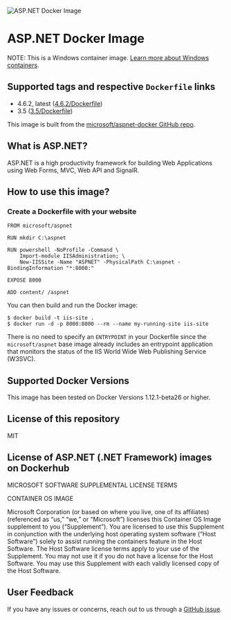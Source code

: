 ![ASP.NET Docker Image](https://avatars2.githubusercontent.com/u/6154722?v=3&s=200)
# ASP.NET Docker Image

NOTE: This is a Windows container image. [Learn more about Windows containers](https://msdn.microsoft.com/en-us/virtualization/windowscontainers/about/about_overview).

## Supported tags and respective `Dockerfile` links

* 4.6.2, latest ([4.6.2/Dockerfile](https://github.com/microsoft/aspnet-docker/blob/master/4.6.2/Dockerfile))
* 3.5 ([3.5/Dockerfile](https://github.com/microsoft/aspnet-docker/blob/master/3.5/Dockerfile))

This image is built from the [microsoft/aspnet-docker GitHub repo](https://github.com/microsoft/aspnet-docker).

## What is ASP.NET?
ASP.NET is a high productivity  framework for building Web Applications using Web Forms, MVC, Web API and SignalR.

## How to use this image?
### Create a Dockerfile with your website
```
FROM microsoft/aspnet

RUN mkdir C:\aspnet

RUN powershell -NoProfile -Command \
    Import-module IISAdministration; \
    New-IISSite -Name "ASPNET" -PhysicalPath C:\aspnet -BindingInformation "*:8000:"

EXPOSE 8000

ADD content/ /aspnet
```
You can then build and run the Docker image:
```
$ docker build -t iis-site .
$ docker run -d -p 8000:8000 --rm --name my-running-site iis-site
```

There is no need to specify an `ENTRYPOINT` in your Dockerfile since the `microsoft/aspnet` base image already includes an entrypoint application that monitors the status of the IIS World Wide Web Publishing Service (W3SVC).

## Supported Docker Versions
This image has been tested on Docker Versions 1.12.1-beta26 or higher.

## License of this repository

MIT

## License of ASP.NET (.NET Framework) images on Dockerhub 

MICROSOFT SOFTWARE SUPPLEMENTAL LICENSE TERMS

CONTAINER OS IMAGE

Microsoft Corporation (or based on where you live, one of its affiliates) (referenced as “us,” “we,” or “Microsoft”) licenses this Container OS Image supplement to you (“Supplement”). You are licensed to use this Supplement in conjunction with the underlying host operating system software (“Host Software”) solely to assist running the containers feature in the Host Software. The Host Software license terms apply to your use of the Supplement. You may not use it if you do not have a license for the Host Software. You may use this Supplement with each validly licensed copy of the Host Software.
## User Feedback
If you have any issues or concerns, reach out to us through a [GitHub issue](https://github.com/Microsoft/aspnet-docker/issues/new).
